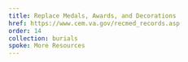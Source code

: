 ```yaml
---
title: Replace Medals, Awards, and Decorations
href: https://www.cem.va.gov/recmed_records.asp
order: 14
collection: burials
spoke: More Resources
---
```

